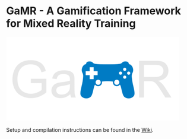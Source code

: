 # GaMR - A Gamification Framework for Mixed Reality Training

![GaMR](https://github.com/rwth-acis/GaMR/blob/master/Frontend/GaMR/Assets/Textures/Logo/Logo_465x225px.png)

Setup and compilation instructions can be found in the [Wiki](https://github.com/rwth-acis/GaMR/wiki/ProjectSetup).